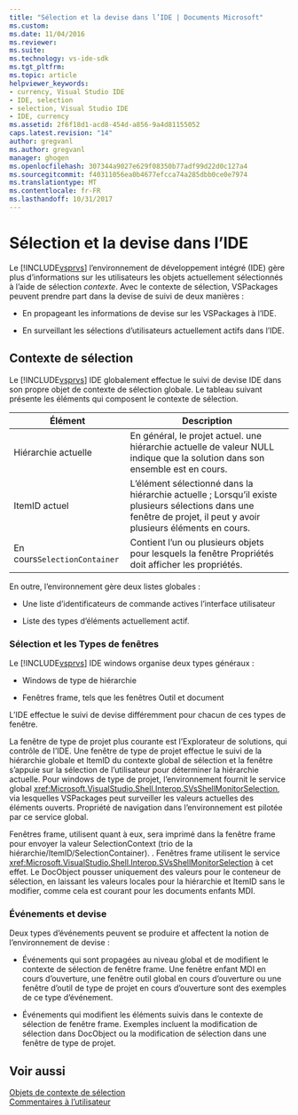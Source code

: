 ```yaml
---
title: "Sélection et la devise dans l’IDE | Documents Microsoft"
ms.custom: 
ms.date: 11/04/2016
ms.reviewer: 
ms.suite: 
ms.technology: vs-ide-sdk
ms.tgt_pltfrm: 
ms.topic: article
helpviewer_keywords:
- currency, Visual Studio IDE
- IDE, selection
- selection, Visual Studio IDE
- IDE, currency
ms.assetid: 2f6f18d1-acd8-454d-a856-9a4d81155052
caps.latest.revision: "14"
author: gregvanl
ms.author: gregvanl
manager: ghogen
ms.openlocfilehash: 307344a9027e629f08350b77adf99d22d0c127a4
ms.sourcegitcommit: f40311056ea0b4677efcca74a285dbb0ce0e7974
ms.translationtype: MT
ms.contentlocale: fr-FR
ms.lasthandoff: 10/31/2017
---
```

# <a name="selection-and-currency-in-the-ide"></a>Sélection et la devise dans l’IDE
Le [!INCLUDE[vsprvs](../../code-quality/includes/vsprvs_md.md)] l’environnement de développement intégré (IDE) gère plus d’informations sur les utilisateurs les objets actuellement sélectionnés à l’aide de sélection *contexte*. Avec le contexte de sélection, VSPackages peuvent prendre part dans la devise de suivi de deux manières :  
  
-   En propageant les informations de devise sur les VSPackages à l’IDE.  
  
-   En surveillant les sélections d’utilisateurs actuellement actifs dans l’IDE.  
  
## <a name="selection-context"></a>Contexte de sélection  
 Le [!INCLUDE[vsprvs](../../code-quality/includes/vsprvs_md.md)] IDE globalement effectue le suivi de devise IDE dans son propre objet de contexte de sélection globale. Le tableau suivant présente les éléments qui composent le contexte de sélection.  
  
|Élément|Description|  
|-------------|-----------------|  
|Hiérarchie actuelle|En général, le projet actuel. une hiérarchie actuelle de valeur NULL indique que la solution dans son ensemble est en cours.|  
|ItemID actuel|L’élément sélectionné dans la hiérarchie actuelle ; Lorsqu’il existe plusieurs sélections dans une fenêtre de projet, il peut y avoir plusieurs éléments en cours.|  
|En cours`SelectionContainer`|Contient l’un ou plusieurs objets pour lesquels la fenêtre Propriétés doit afficher les propriétés.|  
  
 En outre, l’environnement gère deux listes globales :  
  
-   Une liste d’identificateurs de commande actives l’interface utilisateur  
  
-   Liste des types d’éléments actuellement actif.  
  
### <a name="window-types-and-selection"></a>Sélection et les Types de fenêtres  
 Le [!INCLUDE[vsprvs](../../code-quality/includes/vsprvs_md.md)] IDE windows organise deux types généraux :  
  
-   Windows de type de hiérarchie  
  
-   Fenêtres frame, tels que les fenêtres Outil et document  
  
 L’IDE effectue le suivi de devise différemment pour chacun de ces types de fenêtre.  
  
 La fenêtre de type de projet plus courante est l’Explorateur de solutions, qui contrôle de l’IDE. Une fenêtre de type de projet effectue le suivi de la hiérarchie globale et ItemID du contexte global de sélection et la fenêtre s’appuie sur la sélection de l’utilisateur pour déterminer la hiérarchie actuelle. Pour windows de type de projet, l’environnement fournit le service global <xref:Microsoft.VisualStudio.Shell.Interop.SVsShellMonitorSelection>, via lesquelles VSPackages peut surveiller les valeurs actuelles des éléments ouverts. Propriété de navigation dans l’environnement est pilotée par ce service global.  
  
 Fenêtres frame, utilisent quant à eux, sera imprimé dans la fenêtre frame pour envoyer la valeur SelectionContext (trio de la hiérarchie/ItemID/SelectionContainer). . Fenêtres frame utilisent le service <xref:Microsoft.VisualStudio.Shell.Interop.SVsShellMonitorSelection> à cet effet. Le DocObject pousser uniquement des valeurs pour le conteneur de sélection, en laissant les valeurs locales pour la hiérarchie et ItemID sans le modifier, comme cela est courant pour les documents enfants MDI.  
  
### <a name="events-and-currency"></a>Événements et devise  
 Deux types d’événements peuvent se produire et affectent la notion de l’environnement de devise :  
  
-   Événements qui sont propagées au niveau global et de modifient le contexte de sélection de fenêtre frame. Une fenêtre enfant MDI en cours d’ouverture, une fenêtre outil global en cours d’ouverture ou une fenêtre d’outil de type de projet en cours d’ouverture sont des exemples de ce type d’événement.  
  
-   Événements qui modifient les éléments suivis dans le contexte de sélection de fenêtre frame. Exemples incluent la modification de sélection dans DocObject ou la modification de sélection dans une fenêtre de type de projet.  
  
## <a name="see-also"></a>Voir aussi  
 [Objets de contexte de sélection](../../extensibility/internals/selection-context-objects.md)   
 [Commentaires à l’utilisateur](../../extensibility/internals/feedback-to-the-user.md)